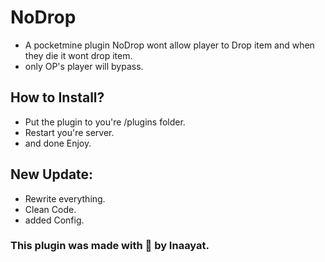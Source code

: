 # NoDrop

* A pocketmine plugin NoDrop wont allow player to Drop item and when they die it wont drop item.
* only OP's player will bypass.

## How to Install?
* Put the plugin to you're /plugins folder.
* Restart you're server.
* and done Enjoy.

## New Update:
* Rewrite everything.
* Clean Code.
* added Config.

### This plugin was made with 💓 by Inaayat.
